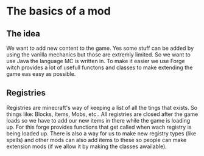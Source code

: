 # The basics of a mod

## The idea
We want to add new content to the game. Yes some stuff can be added by using the vanilla mechanics but those are extremly limited. So we want to use Java the language MC is written in.
To make it easier we use Forge witch provides a lot of usefull functons and classes to make extending the game eas easy as possible.

## Registries
Registries are minecraft's way of keeping a list of all the tings that exists. So things like: Blocks, Items, Mobs, etc.. All registries are closed after the game loads so we have to add our new items in there while the game is loading up. For this forge provides functions that get called when wach registry is being loaded up.
There is also a way for us to make new registry types (like spells) and other mods can also add items to these so people can make extension mods (if we allow it by making the classes awailable).